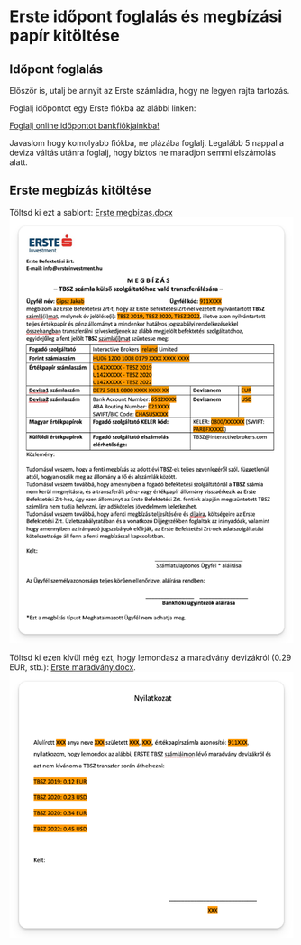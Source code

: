 # Erste időpont foglalás és megbízási papír kitöltése

## Időpont foglalás

Először is, utalj be annyit az Erste számládra, hogy ne legyen rajta tartozás.

Foglalj időpontot egy Erste fiókba az alábbi linken:

[Foglalj online időpontot bankfiókjainkba!](https://www.erstebank.hu/hu/ebh-nyito/mindennapi-penzugyek/elektronikus-szolgaltatasok/online-fioki-idopontfoglalas)

Javaslom hogy komolyabb fiókba, ne plázába foglalj. Legalább 5 nappal a deviza váltás utánra foglalj, hogy biztos ne maradjon semmi elszámolás alatt.

## Erste megbízás kitöltése

Töltsd ki ezt a sablont:
[Erste megbizas.docx](sablonok/Erste%20megbizas.docx)
![](images/erste_megbizas_sablon.png)

Töltsd ki ezen kívül még ezt, hogy lemondasz a maradvány devizákról (0.29 EUR, stb.):
[Erste maradvány.docx](sablonok/Erste%20maradvány.docx).
![](images/erste_maradvany_sablon.png)
